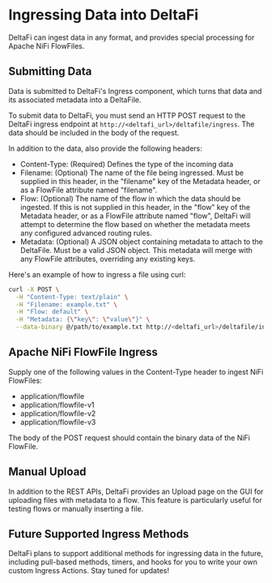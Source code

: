 # Ingressing Data into DeltaFi

DeltaFi can ingest data in any format, and provides special processing for Apache NiFi FlowFiles.

## Submitting Data
Data is submitted to DeltaFi's Ingress component, which turns that data and its associated metadata into a DeltaFile.

To submit data to DeltaFi, you must send an HTTP POST request to the DeltaFi ingress endpoint at
`http://<deltafi_url>/deltafile/ingress`. The data should be included in the body of the request.

In addition to the data, also provide the following headers:
- Content-Type: (Required) Defines the type of the incoming data
- Filename: (Optional) The name of the file being ingressed. Must be supplied in this header, in the "filename" key of
the Metadata header, or as a FlowFile attribute named "filename".
- Flow: (Optional) The name of the flow in which the data should be ingested. If this is not supplied in this header,
in the "flow" key of the Metadata header, or as a FlowFile attribute named "flow", DeltaFi will attempt to determine the
flow based on whether the metadata meets any configured advanced routing rules.
- Metadata: (Optional) A JSON object containing metadata to attach to the DeltaFile. Must be a valid JSON object. This
metadata will merge with any FlowFile attributes, overriding any existing keys.

Here's an example of how to ingress a file using curl:

```bash
curl -X POST \
  -H "Content-Type: text/plain" \
  -H "Filename: example.txt" \
  -H "Flow: default" \
  -H "Metadata: {\"key\": \"value\"}" \
  --data-binary @/path/to/example.txt http://<deltafi_url>/deltafile/ingress
```

## Apache NiFi FlowFile Ingress

Supply one of the following values in the Content-Type header to ingest NiFi FlowFiles:
- application/flowfile
- application/flowfile-v1
- application/flowfile-v2
- application/flowfile-v3

The body of the POST request should contain the binary data of the NiFi FlowFile.

## Manual Upload

In addition to the REST APIs, DeltaFi provides an Upload page on the GUI for uploading files with metadata to a flow.
This feature is particularly useful for testing flows or manually inserting a file.

## Future Supported Ingress Methods
DeltaFi plans to support additional methods for ingressing data in the future,
including pull-based methods, timers, and hooks for you to write your own custom Ingress Actions.
Stay tuned for updates!